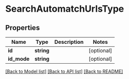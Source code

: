 # SearchAutomatchUrlsType

## Properties
Name | Type | Description | Notes
------------ | ------------- | ------------- | -------------
**id** | **string** |  | [optional] 
**id_mode** | **string** |  | [optional] 

[[Back to Model list]](../README.md#documentation-for-models) [[Back to API list]](../README.md#documentation-for-api-endpoints) [[Back to README]](../README.md)


